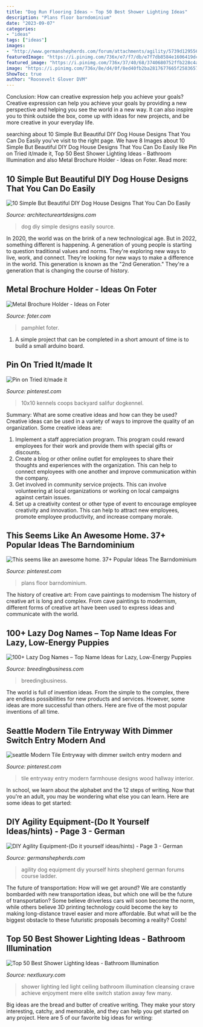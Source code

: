 ```yaml
---
title: "Dog Run Flooring Ideas ~ Top 50 Best Shower Lighting Ideas"
description: "Plans floor barndominium"
date: "2023-09-07"
categories:
- "ideas"
tags: ["ideas"]
images:
- "http://www.germanshepherds.com/forum/attachments/agility/5739d1295563793-diy-agility-equipment-do-yourself-ideas-hints-img_3739.jpg"
featuredImage: "https://i.pinimg.com/736x/e7/f7/db/e7f7db8584e1606419dc2c29cf1968b4--x-dog-kennel-chicken-coop-out-of-dog-kennel.jpg"
featured_image: "https://i.pinimg.com/736x/37/40/68/3740680752ffb228c4aabefb9a084d74.jpg"
image: "https://i.pinimg.com/736x/8e/d4/0f/8ed40fb2ba2817677665f2583657d63e.jpg"
ShowToc: true
author: "Roosevelt Glover DVM"
---
```



Conclusion: How can creative expression help you achieve your goals?
Creative expression can help you achieve your goals by providing a new perspective and helping you see the world in a new way. It can also inspire you to think outside the box, come up with ideas for new projects, and be more creative in your everyday life.

	

		
searching about 10 Simple But Beautiful DIY Dog House Designs That You Can Do Easily you've visit to the right page. We have 8 Images about 10 Simple But Beautiful DIY Dog House Designs That You Can Do Easily like Pin on Tried it/made it, Top 50 Best Shower Lighting Ideas - Bathroom Illumination and also Metal Brochure Holder - Ideas on Foter. Read more:
		
    
## 10 Simple But Beautiful DIY Dog House Designs That You Can Do Easily

<img loading=lazy src="https://www.architectureartdesigns.com/wp-content/uploads/2017/10/7-19-630x471.jpg" onerror="this.onerror=null;this.src='https://tse4.mm.bing.net/th?id=OIP.IjLqhYZW168Q7iE6B8eWUgHaFi&amp;pid=15.1';" alt="10 Simple But Beautiful DIY Dog House Designs That You Can Do Easily">

_Source: architectureartdesigns.com_

>dog diy simple designs easily source. 

	

In 2020, the world was on the brink of a new technological age. But in 2022, something different is happening. A generation of young people is starting to question traditional values and norms. They're exploring new ways to live, work, and connect. They're looking for new ways to make a difference in the world. This generation is known as the "2nd Generation." They're a generation that is changing the course of history.

    
## Metal Brochure Holder - Ideas On Foter

<img loading=lazy src="https://foter.com/photos/249/modern-metal-brochure-holder.jpg" onerror="this.onerror=null;this.src='https://tse1.mm.bing.net/th?id=OIP.O4APmTqviFWI8ICLPMiyRQHaMW&amp;pid=15.1';" alt="Metal Brochure Holder - Ideas on Foter">

_Source: foter.com_

>pamphlet foter. 

	

1. A simple project that can be completed in a short amount of time is to build a small arduino board.

    
## Pin On Tried It/made It

<img loading=lazy src="https://i.pinimg.com/736x/e7/f7/db/e7f7db8584e1606419dc2c29cf1968b4--x-dog-kennel-chicken-coop-out-of-dog-kennel.jpg" onerror="this.onerror=null;this.src='https://tse3.mm.bing.net/th?id=OIP.vGywY9QiNcOdcMFdTwHMAAHaJ3&amp;pid=15.1';" alt="Pin on Tried it/made it">

_Source: pinterest.com_

>10x10 kennels coops backyard salifur dogkennel. 

	

Summary: What are some creative ideas and how can they be used?
Creative ideas can be used in a variety of ways to improve the quality of an organization. Some creative ideas are:
1. Implement a staff appreciation program. This program could reward employees for their work and provide them with special gifts or discounts.
2. Create a blog or other online outlet for employees to share their thoughts and experiences with the organization. This can help to connect employees with one another and improve communication within the company.
3. Get involved in community service projects. This can involve volunteering at local organizations or working on local campaigns against certain issues.
4. Set up a creativity contest or other type of event to encourage employee creativity and innovation. This can help to attract new employees, promote employee productivity, and increase company morale.

    
## This Seems Like An Awesome Home. 37+ Popular Ideas The Barndominium

<img loading=lazy src="https://i.pinimg.com/736x/37/40/68/3740680752ffb228c4aabefb9a084d74.jpg" onerror="this.onerror=null;this.src='https://tse4.mm.bing.net/th?id=OIP.BPb1AY6_lcgGvMsuMCFZogHaLd&amp;pid=15.1';" alt="This seems like an awesome home. 37+ Popular Ideas The Barndominium">

_Source: pinterest.com_

>plans floor barndominium. 

	

The history of creative art: From cave paintings to modernism
The history of creative art is long and complex. From cave paintings to modernism, different forms of creative art have been used to express ideas and communicate with the world.

    
## 100+ Lazy Dog Names – Top Name Ideas For Lazy, Low-Energy Puppies

<img loading=lazy src="https://cdn.breedingbusiness.com/wp-content/uploads/2020/01/lazy-dog-names-1.jpg" onerror="this.onerror=null;this.src='https://tse3.mm.bing.net/th?id=OIP.V0XMcInDWF_G8smowRAy1AHaEX&amp;pid=15.1';" alt="100+ Lazy Dog Names – Top Name Ideas for Lazy, Low-Energy Puppies">

_Source: breedingbusiness.com_

>breedingbusiness. 

	

The world is full of invention ideas. From the simple to the complex, there are endless possibilities for new products and services. However, some ideas are more successful than others. Here are five of the most popular inventions of all time.

    
## Seattle Modern Tile Entryway With Dimmer Switch Entry Modern And

<img loading=lazy src="https://i.pinimg.com/736x/8e/d4/0f/8ed40fb2ba2817677665f2583657d63e.jpg" onerror="this.onerror=null;this.src='https://tse4.mm.bing.net/th?id=OIP.RCMiieFBisACk6l3QWsyQAHaLN&amp;pid=15.1';" alt="seattle Modern Tile Entryway with dimmer switch entry modern and">

_Source: pinterest.com_

>tile entryway entry modern farmhouse designs wood hallway interior. 

	

In school, we learn about the alphabet and the 12 steps of writing. Now that you're an adult, you may be wondering what else you can learn. Here are some ideas to get started: 

    
## DIY Agility Equipment-(Do It Yourself Ideas/hints) - Page 3 - German

<img loading=lazy src="http://www.germanshepherds.com/forum/attachments/agility/5739d1295563793-diy-agility-equipment-do-yourself-ideas-hints-img_3739.jpg" onerror="this.onerror=null;this.src='https://tse3.mm.bing.net/th?id=OIP.HGUQns5zKJgmeHymUGizpgHaFj&amp;pid=15.1';" alt="DIY Agility Equipment-(Do it yourself ideas/hints) - Page 3 - German">

_Source: germanshepherds.com_

>agility dog equipment diy yourself hints shepherd german forums course ladder. 

	

The future of transportation: How will we get around?
We are constantly bombarded with new transportation ideas, but which one will be the future of transportation? Some believe driverless cars will soon become the norm, while others believe 3D printing technology could become the key to making long-distance travel easier and more affordable. But what will be the biggest obstacle to these futuristic proposals becoming a reality? Costs!

    
## Top 50 Best Shower Lighting Ideas - Bathroom Illumination

<img loading=lazy src="http://nextluxury.com/wp-content/uploads/led-ceiling-luxury-shower-lighting.jpg" onerror="this.onerror=null;this.src='https://tse4.mm.bing.net/th?id=OIP.1K2ROjzcVk58TzBEXbJP6QAAAA&amp;pid=15.1';" alt="Top 50 Best Shower Lighting Ideas - Bathroom Illumination">

_Source: nextluxury.com_

>shower lighting led light ceiling bathroom illumination cleansing crave achieve enjoyment mere elite switch station away few many. 

	

Big ideas are the bread and butter of creative writing. They make your story interesting, catchy, and memorable, and they can help you get started on any project. Here are 5 of our favorite big ideas for writing:

